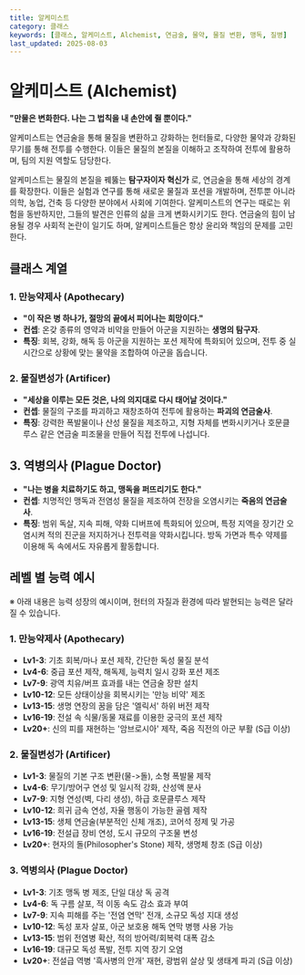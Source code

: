 ```yaml
---
title: 알케미스트
category: 클래스
keywords: [클래스, 알케미스트, Alchemist, 연금술, 물약, 물질 변환, 맹독, 질병]
last_updated: 2025-08-03
---
```


# 알케미스트 (Alchemist)

**"만물은 변화한다. 나는 그 법칙을 내 손안에 쥘 뿐이다."**

알케미스트는 연금술을 통해 물질을 변환하고 강화하는 헌터들로, 다양한 물약과 강화된 무기를 통해 전투를 수행한다. 이들은 물질의 본질을 이해하고 조작하여 전투에 활용하며, 팀의 지원 역할도 담당한다.

알케미스트는 물질의 본질을 꿰뚫는 **탐구자이자 혁신가** 로, 연금술을 통해 세상의 경계를 확장한다. 이들은 실험과 연구를 통해 새로운 물질과 포션을 개발하며, 전투뿐 아니라 의학, 농업, 건축 등 다양한 분야에서 사회에 기여한다. 알케미스트의 연구는 때로는 위험을 동반하지만, 그들의 발견은 인류의 삶을 크게 변화시키기도 한다. 연금술의 힘이 남용될 경우 사회적 논란이 일기도 하며, 알케미스트들은 항상 윤리와 책임의 문제를 고민한다.

## 클래스 계열

### 1. 만능약제사 (Apothecary)

- **"이 작은 병 하나가, 절망의 끝에서 피어나는 희망이다."**
- **컨셉**: 온갖 종류의 영약과 비약을 만들어 아군을 지원하는 **생명의 탐구자**.
- **특징**: 회복, 강화, 해독 등 아군을 지원하는 포션 제작에 특화되어 있으며, 전투 중 실시간으로 상황에 맞는 물약을 조합하여 아군을 돕습니다.

### 2. 물질변성가 (Artificer)

- **"세상을 이루는 모든 것은, 나의 의지대로 다시 태어날 것이다."**
- **컨셉**: 물질의 구조를 파괴하고 재창조하여 전투에 활용하는 **파괴의 연금술사**.
- **특징**: 강력한 폭발물이나 산성 물질을 제조하고, 지형 자체를 변화시키거나 호문클루스 같은 연금술 피조물을 만들어 직접 전투에 나섭니다.

## 3. 역병의사 (Plague Doctor)

- **"나는 병을 치료하기도 하고, 맹독을 퍼뜨리기도 한다."**
- **컨셉**: 치명적인 맹독과 전염성 물질을 제조하여 전장을 오염시키는 **죽음의 연금술사**.
- **특징**: 범위 독살, 지속 피해, 약화 디버프에 특화되어 있으며, 특정 지역을 장기간 오염시켜 적의 진군을 저지하거나 전투력을 약화시킵니다. 방독 가면과 특수 약제를 이용해 독 속에서도 자유롭게 활동합니다.

## 레벨 별 능력 예시

※ 아래 내용은 능력 성장의 예시이며, 헌터의 자질과 환경에 따라 발현되는 능력은 달라질 수 있습니다.

### 1. 만능약제사 (Apothecary)

- **Lv1-3**: 기초 회복/마나 포션 제작, 간단한 독성 물질 분석
- **Lv4-6**: 중급 포션 제작, 해독제, 능력치 일시 강화 포션 제조
- **Lv7-9**: 광역 치유/버프 효과를 내는 연금술 장판 설치
- **Lv10-12**: 모든 상태이상을 회복시키는 '만능 비약' 제조
- **Lv13-15**: 생명 연장의 꿈을 담은 '엘릭서' 하위 버전 제작
- **Lv16-19**: 전설 속 식물/동물 재료를 이용한 궁극의 포션 제작
- **Lv20+**: 신의 피를 재현하는 '암브로시아' 제작, 죽음 직전의 아군 부활 (S급 이상)

### 2. 물질변성가 (Artificer)

- **Lv1-3**: 물질의 기본 구조 변환(물->돌), 소형 폭발물 제작
- **Lv4-6**: 무기/방어구 연성 및 일시적 강화, 산성액 분사
- **Lv7-9**: 지형 연성(벽, 다리 생성), 하급 호문클루스 제작
- **Lv10-12**: 희귀 금속 연성, 자율 행동이 가능한 골렘 제작
- **Lv13-15**: 생체 연금술(부분적인 신체 개조), 코어석 정제 및 가공
- **Lv16-19**: 전설급 장비 연성, 도시 규모의 구조물 변성
- **Lv20+**: 현자의 돌(Philosopher's Stone) 제작, 생명체 창조 (S급 이상)

### 3. 역병의사 (Plague Doctor)

- **Lv1-3**: 기초 맹독 병 제조, 단일 대상 독 공격
- **Lv4-6**: 독 구름 살포, 적 이동 속도 감소 효과 부여
- **Lv7-9**: 지속 피해를 주는 '전염 연막' 전개, 소규모 독성 지대 생성
- **Lv10-12**: 독성 포자 살포, 아군 보호용 해독 연막 병행 사용 가능
- **Lv13-15**: 범위 전염병 확산, 적의 방어력/회복력 대폭 감소
- **Lv16-19**: 대규모 독성 폭발, 전투 지역 장기 오염
- **Lv20+**: 전설급 역병 '흑사병의 안개' 재현, 광범위 살상 및 생태계 파괴 (S급 이상)
